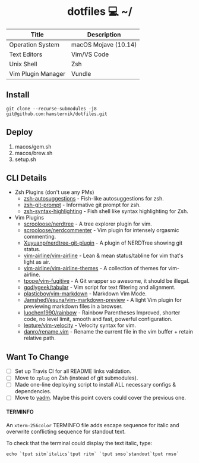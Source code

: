 <h1 align="center">dotfiles 💻 ~/</h1>

Title | Description
----- | ----------
Operation System | macOS Mojave (10.14)
Text Editors | Vim/VS Code
Unix Shell | Zsh
Vim Plugin Manager | Vundle

## Install

`git clone --recurse-submodules -j8 git@github.com:hamsternik/dotfiles.git`

## Deploy

1. macos/gem.sh
2. macos/brew.sh
3. setup.sh

## CLI Details
- Zsh Plugins (don't use any PMs)
    - [zsh-autosuggestions](https://github.com/zsh-users/zsh-autosuggestions) - Fish-like autosuggestions for zsh.
    - [zsh-git-prompt](https://github.com/olivierverdier/zsh-git-prompt) - Informative git prompt for zsh.
    - [zsh-syntax-highlighting](https://github.com/zsh-users/zsh-syntax-highlighting) - Fish shell like syntax highlighting for Zsh.
- Vim Plugins
    - [scrooloose/nerdtree](https://github.com/scrooloose/nerdtree) - A tree explorer plugin for vim.
    - [scrooloose/nerdcommenter](https://github.com/scrooloose/nerdcommenter) - Vim plugin for intensely orgasmic commenting.
    - [Xuyuanp/nerdtree-git-plugin](https://github.com/Xuyuanp/nerdtree-git-plugin) - A plugin of NERDTree showing git status.
    - [vim-airline/vim-airline](https://github.com/vim-airline/vim-airline) - Lean & mean status/tabline for vim that's light as air.
    - [vim-airline/vim-airline-themes](https://github.com/vim-airline/vim-airline-themes) - A collection of themes for vim-airline.
    - [tpope/vim-fugitive](https://github.com/tpope/vim-fugitive) - A Git wrapper so awesome, it should be illegal.
    - [godlygeek/tabular](https://github.com/godlygeek/tabular) - Vim script for text filtering and alignment.
    - [plasticboy/vim-markdown](https://github.com/plasticboy/vim-markdown) - Markdown Vim Mode.
    - [JamshedVesuna/vim-markdown-preview](https://github.com/JamshedVesuna/vim-markdown-preview) - A light Vim plugin for previewing markdown files in a browser.
    - [luochen1990/rainbow](https://github.com/luochen1990/rainbow) - Rainbow Parentheses Improved, shorter code, no level limit, smooth and fast, powerful
        configuration.
    - [lepture/vim-velocity](https://github.com/lepture/vim-velocity) - Velocity syntax for vim.
    - [danro/rename.vim](https://github.com/danro/rename.vim) - Rename the current file in the vim buffer + retain relative path.

## Want To Change

- [ ] Set up Travis CI for all README links validation.
- [ ] Move to `zplug` on Zsh (instead of git submodules).
- [ ] Made one-line deploying script to install ALL necessary configs & dependencies.
- [ ] Move to [yadm](https://thelocehiliosan.github.io/yadm/). Maybe this point covers could cover the previous one.

#### TERMINFO

An `xterm-256color` TERMINFO file adds escape sequence for italic and overwrite conflicting sequence for standout text.

To check that the terminal could display the text italic, type:

```
echo `tput sitm`italics`tput ritm` `tput smso`standout`tput rmso`
```
